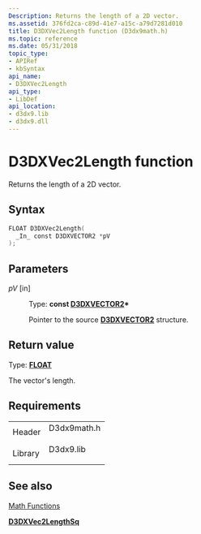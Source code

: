 ```yaml
---
Description: Returns the length of a 2D vector.
ms.assetid: 376fd2ca-c89d-41e7-a15c-a79d7281d010
title: D3DXVec2Length function (D3dx9math.h)
ms.topic: reference
ms.date: 05/31/2018
topic_type: 
- APIRef
- kbSyntax
api_name: 
- D3DXVec2Length
api_type: 
- LibDef
api_location: 
- d3dx9.lib
- d3dx9.dll
---
```


# D3DXVec2Length function

Returns the length of a 2D vector.

## Syntax


```C++
FLOAT D3DXVec2Length(
  _In_ const D3DXVECTOR2 *pV
);
```



## Parameters

<dl> <dt>

*pV* \[in\]
</dt> <dd>

Type: **const [**D3DXVECTOR2**](d3dxvector2.md)\***

Pointer to the source [**D3DXVECTOR2**](d3dxvector2.md) structure.

</dd> </dl>

## Return value

Type: **[**FLOAT**](../winprog/windows-data-types.md)**

The vector's length.

## Requirements



|                    |                                                                                        |
|--------------------|----------------------------------------------------------------------------------------|
| Header<br/>  | <dl> <dt>D3dx9math.h</dt> </dl> |
| Library<br/> | <dl> <dt>D3dx9.lib</dt> </dl>   |



## See also

<dl> <dt>

[Math Functions](dx9-graphics-reference-d3dx-functions-math.md)
</dt> <dt>

[**D3DXVec2LengthSq**](d3dxvec2lengthsq.md)
</dt> </dl>

 

 